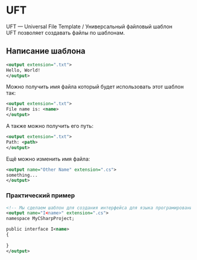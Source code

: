 # UFT
UFT — Universal File Template / Универсальный файловый шаблон  
UFT позволяет создавать файлы по шаблонам.
## Написание шаблона
```xml
<output extension=".txt">
Hello, World!
</output>
```
Можно получить имя файла который будет использовать этот шаблон так:
```xml
<output extension=".txt">
File name is: <name>
</output>
```
А также можно получить его путь:
```xml
<output extension=".txt">
Path: <path>
</output>
```
Ещё можно изменить имя файла:
```xml
<output name="Other Name" extension=".cs">
something...
</output>
```
### Практический пример
```xml
<!-- Мы сделаем шаблон для создания интерфейса для языка програмирования C#-->
<output name="I<name>" extension=".cs">
namespace MyCSharpProject;

public interface I<name>
{
    
}
</output>
```
